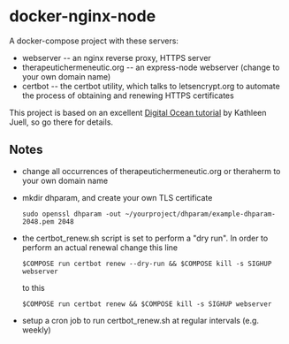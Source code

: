 # docker-nginx-node

A docker-compose project with these servers:
  * webserver -- an nginx reverse proxy, HTTPS server
  * therapeutichermeneutic.org -- an express-node webserver (change to your own domain name)
  * certbot -- the certbot utility, which talks to letsencrypt.org to automate the process of obtaining and renewing HTTPS certificates
  
This project is based on an excellent [Digital Ocean tutorial](https://www.digitalocean.com/community/tutorials/how-to-secure-a-containerized-node-js-application-with-nginx-let-s-encrypt-and-docker-compose) by Kathleen Juell, so go there for details.

## Notes
* change all occurrences of therapeutichermeneutic.org or theraherm to your own domain name
* mkdir dhparam, and create your own TLS certificate

      sudo openssl dhparam -out ~/yourproject/dhparam/example-dhparam-2048.pem 2048
* the certbot_renew.sh script is set to perform a "dry run". In order to perform an actual renewal change this line

      $COMPOSE run certbot renew --dry-run && $COMPOSE kill -s SIGHUP webserver
  to this
  
      $COMPOSE run certbot renew && $COMPOSE kill -s SIGHUP webserver
* setup a cron job to run certbot_renew.sh at regular intervals (e.g. weekly)
